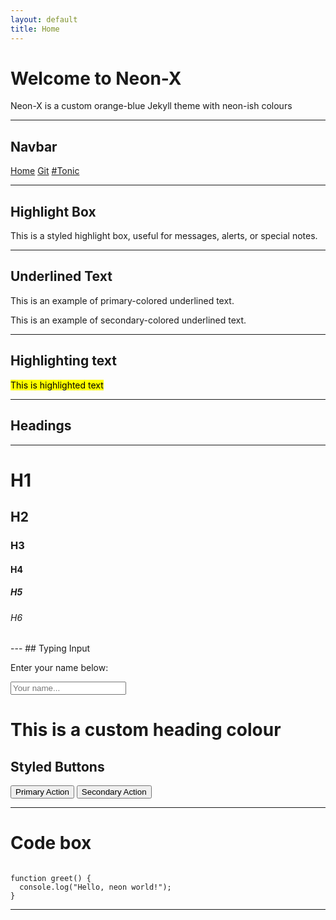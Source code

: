```yaml
---
layout: default
title: Home
---
```




# Welcome to Neon-X

Neon-X is a custom orange-blue Jekyll theme with neon-ish colours

---

## Navbar

<div class="floating-navbar">
  <a href="https://v659.github.io/jekyll_theme-new-v659/">Home</a>
  <a href="https://github.com/v659/jekyll_theme-new-v659">Git</a>
  <a href="https://tonic.hackclub.com/">#Tonic</a>
</div>

---

## Highlight Box

<div class="highlight-box">
   This is a styled highlight box, useful for messages, alerts, or special notes.
</div>

---

## Underlined Text

<p class="underline-primary">This is an example of primary-colored underlined text.</p>
<p class="underline-secondary">This is an example of secondary-colored underlined text.</p>

---
## Highlighting text

<mark>This is highlighted text</mark>

---
## Headings

---

<h1>H1</h1>
<h2>H2</h2>
<h3>H3</h3>
<h4>H4</h4>
<h5>H5</h5>
<h6>H6</h6>
---
##  Typing Input

<div class="card">
  <p>Enter your name below:</p>
  <input type="text" class="typing-box" placeholder="Your name..." />
</div>

# This is a custom heading colour

<div class="card">
  <h2>Styled Buttons</h2>
  <button class="btn-primary">Primary Action</button>
  <button class="btn-secondary">Secondary Action</button>
</div>

---

# Code box

<div class="code-box">
<code>
function greet() {
  console.log("Hello, neon world!");
}
</code>
</div>

---

